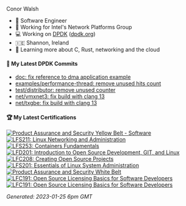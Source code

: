 Conor Walsh
- 👷 Software Engineer
- 🏢 Working for Intel's Network Platforms Group
- 💻 Working on [DPDK](https://github.com/DPDK/dpdk) ([dpdk.org](https://dpdk.org/))
- 🇮🇪 Shannon, Ireland
- 🌱 Learning more about C, Rust, networking and the cloud

#### 🔨 My Latest DPDK Commits

<!--START_SECTION:dpdk-->
* [doc: fix reference to dma application example](https://github.com/DPDK/dpdk/commit/269f027453)
* [examples/performance-thread: remove unused hits count](https://github.com/DPDK/dpdk/commit/130e99db59)
* [test/distributor: remove unused counter](https://github.com/DPDK/dpdk/commit/ccbdaaa981)
* [net/vmxnet3: fix build with clang 13](https://github.com/DPDK/dpdk/commit/e76eb560bc)
* [net/txgbe: fix build with clang 13](https://github.com/DPDK/dpdk/commit/0b62b3c940)
<!--END_SECTION:dpdk-->

#### 🏆 My Latest Certifications
<!--START_SECTION:badges-->
[![Product Assurance and Security Yellow Belt - Software](https://images.credly.com/size/110x110/images/dffc58a0-7857-4c6d-829b-0e50694fb86c/yellow-sw-belt.png)](http://www.credly.com/badges/08c40c8e-e80d-4a3f-b8e1-9b562ca82b63 "Product Assurance and Security Yellow Belt - Software")
[![LFS211: Linux Networking and Administration](https://images.credly.com/size/110x110/images/bbc42abf-bcb2-4e05-8993-a7a973d90f21/LF_logobadge.png)](http://www.credly.com/badges/8ab5636c-6ceb-4a61-8aea-c7cb3bc03591 "LFS211: Linux Networking and Administration")
[![LFS253: Containers Fundamentals](https://images.credly.com/size/110x110/images/e06d5627-5ff7-483f-b8e1-4157287ffdc2/LF_logobadge.png)](http://www.credly.com/badges/dde2f272-b02b-488b-8f2f-b843d6a556f8 "LFS253: Containers Fundamentals")
[![LFD201: Introduction to Open Source Development, GIT, and Linux](https://images.credly.com/size/110x110/images/ef992d73-517c-4b05-85cc-ff97b66c740f/LF_logobadge.png)](http://www.credly.com/badges/0e31127a-724d-4f1b-b535-f352fbd35ffc "LFD201: Introduction to Open Source Development, GIT, and Linux")
[![LFC208: Creating Open Source Projects](https://images.credly.com/size/110x110/images/0c7bc5a3-f7a0-4cd1-a892-08417671cf23/Training_Badges_Master_osbestpractices.png)](http://www.credly.com/badges/71608590-655c-455b-8b9c-188b3b0d1b36 "LFC208: Creating Open Source Projects")
[![LFS201: Essentials of Linux System Administration](https://images.credly.com/size/110x110/images/0498414f-41d1-421b-9c5d-50df6e0d7247/LF_logobadge.png)](http://www.credly.com/badges/e25b87ac-9bf0-4473-a1f3-f6bb30b94a8f "LFS201: Essentials of Linux System Administration")
[![Product Assurance and Security White Belt](https://images.credly.com/size/110x110/images/463c9018-6b1d-49a3-b17b-565dfa8b019a/white-belt.png)](http://www.credly.com/badges/3b638eb8-d808-4b7e-8626-aba92efc2c15 "Product Assurance and Security White Belt")
[![LFC191: Open Source Licensing Basics for Software Developers](https://images.credly.com/size/110x110/images/4c76f677-fd18-4d7b-aec9-591123bfcc9a/Training_Badges_Master_osbestpractices.png)](http://www.credly.com/badges/81a48e6b-6d1a-42c2-beab-9b52128cd3e9 "LFC191: Open Source Licensing Basics for Software Developers")
[![LFC191: Open Source Licensing Basics for Software Developers](https://images.credly.com/size/110x110/images/4c76f677-fd18-4d7b-aec9-591123bfcc9a/Training_Badges_Master_osbestpractices.png)](http://www.credly.com/badges/a97485ad-413b-478c-9d70-a3122528ffa0 "LFC191: Open Source Licensing Basics for Software Developers")
<!--END_SECTION:badges-->

<!--START_SECTION:gen-->
_Generated: 2023-01-25  6pm GMT_
<!--END_SECTION:gen-->
